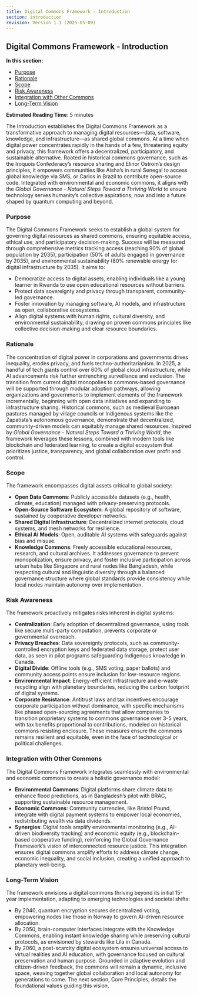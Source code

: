 ```yaml
---
title: Digital Commons Framework - Introduction
section: introduction
revision: Version 1.1 (2025-05-09)
---
```


## Digital Commons Framework - Introduction

**In this section:**
- [Purpose](#purpose)
- [Rationale](#rationale)
- [Scope](#scope)
- [Risk Awareness](#risk-awareness)
- [Integration with Other Commons](#integration-with-other-commons)
- [Long-Term Vision](#long-term-vision)

**Estimated Reading Time**: 5 minutes

The Introduction establishes the Digital Commons Framework as a transformative approach to managing digital resources—data, software, knowledge, and infrastructure—as shared global commons. At a time when digital power concentrates rapidly in the hands of a few, threatening equity and privacy, this framework offers a decentralized, participatory, and sustainable alternative. Rooted in historical commons governance, such as the Iroquois Confederacy’s resource sharing and Elinor Ostrom’s design principles, it empowers communities like Aisha’s in rural Senegal to access global knowledge via SMS, or Carlos in Brazil to contribute open-source code. Integrated with environmental and economic commons, it aligns with the *Global Governance - Natural Steps Toward a Thriving World* to ensure technology serves humanity’s collective aspirations, now and into a future shaped by quantum computing and beyond.

### <a id="purpose"></a>Purpose
The Digital Commons Framework seeks to establish a global system for governing digital resources as shared commons, ensuring equitable access, ethical use, and participatory decision-making. Success will be measured through comprehensive metrics tracking access (reaching 90% of global population by 2035), participation (50% of adults engaged in governance by 2035), and environmental sustainability (80% renewable energy for digital infrastructure by 2035). It aims to:
- Democratize access to digital assets, enabling individuals like a young learner in Rwanda to use open educational resources without barriers.
- Protect data sovereignty and privacy through transparent, community-led governance.
- Foster innovation by managing software, AI models, and infrastructure as open, collaborative ecosystems.
- Align digital systems with human rights, cultural diversity, and environmental sustainability, drawing on proven commons principles like collective decision-making and clear resource boundaries.

### <a id="rationale"></a>Rationale
The concentration of digital power in corporations and governments drives inequality, erodes privacy, and fuels techno-authoritarianism. In 2025, a handful of tech giants control over 60% of global cloud infrastructure, while AI advancements risk further entrenching surveillance and exclusion. The transition from current digital monopolies to commons-based governance will be supported through modular adoption pathways, allowing organizations and governments to implement elements of the framework incrementally, beginning with open data initiatives and expanding to infrastructure sharing. Historical commons, such as medieval European pastures managed by village councils or Indigenous systems like the Zapatista’s autonomous governance, demonstrate that decentralized, community-driven models can equitably manage shared resources. Inspired by *Global Governance - Natural Steps Toward a Thriving World*, the framework leverages these lessons, combined with modern tools like blockchain and federated learning, to create a digital ecosystem that prioritizes justice, transparency, and global collaboration over profit and control.

### <a id="scope"></a>Scope
The framework encompasses digital assets critical to global society:
- **Open Data Commons**: Publicly accessible datasets (e.g., health, climate, education) managed with privacy-preserving protocols.
- **Open-Source Software Ecosystem**: A global repository of software, sustained by cooperative developer networks.
- **Shared Digital Infrastructure**: Decentralized internet protocols, cloud systems, and mesh networks for resilience.
- **Ethical AI Models**: Open, auditable AI systems with safeguards against bias and misuse.
- **Knowledge Commons**: Freely accessible educational resources, research, and cultural archives.
It addresses governance to prevent monopolization, ensure privacy, and foster inclusive participation across urban hubs like Singapore and rural nodes like Bangladesh, while respecting cultural and linguistic diversity through a balanced governance structure where global standards provide consistency while local nodes maintain autonomy over implementation.

### <a id="risk-awareness"></a>Risk Awareness
The framework proactively mitigates risks inherent in digital systems:
- **Centralization**: Early adoption of decentralized governance, using tools like secure multi-party computation, prevents corporate or governmental overreach.
- **Privacy Breaches**: Data sovereignty protocols, such as community-controlled encryption keys and federated data storage, protect user data, as seen in pilot programs safeguarding Indigenous knowledge in Canada.
- **Digital Divide**: Offline tools (e.g., SMS voting, paper ballots) and community access points ensure inclusion for low-resource regions.
- **Environmental Impact**: Energy-efficient infrastructure and e-waste recycling align with planetary boundaries, reducing the carbon footprint of digital systems.
- **Corporate Resistance**: Antitrust laws and tax incentives encourage corporate participation without dominance, with specific mechanisms like phased open-sourcing agreements that allow companies to transition proprietary systems to commons governance over 3-5 years, with tax benefits proportional to contributions, modeled on historical commons resisting enclosure.
These measures ensure the commons remains resilient and equitable, even in the face of technological or political challenges.

### <a id="integration-with-other-commons"></a>Integration with Other Commons
The Digital Commons Framework integrates seamlessly with environmental and economic commons to create a holistic governance model:
- **Environmental Commons**: Digital platforms share climate data to enhance flood predictions, as in Bangladesh’s pilot with BRAC, supporting sustainable resource management.
- **Economic Commons**: Community currencies, like Bristol Pound, integrate with digital payment systems to empower local economies, redistributing wealth via data dividends.
- **Synergies**: Digital tools amplify environmental monitoring (e.g., AI-driven biodiversity tracking) and economic equity (e.g., blockchain-based cooperative funding), reinforcing the Global Governance Framework’s vision of interconnected resource justice.
This integration ensures digital commons amplify efforts to address climate change, economic inequality, and social inclusion, creating a unified approach to planetary well-being.

### <a id="long-term-vision"></a>Long-Term Vision
The framework envisions a digital commons thriving beyond its initial 15-year implementation, adapting to emerging technologies and societal shifts:
- By 2040, quantum encryption secures decentralized voting, empowering nodes like those in Norway to govern AI-driven resource allocation.
- By 2050, brain-computer interfaces integrate with the Knowledge Commons, enabling instant knowledge sharing while preserving cultural protocols, as envisioned by stewards like Lila in Canada.
- By 2060, a post-scarcity digital ecosystem ensures universal access to virtual realities and AI education, with governance focused on cultural preservation and human purpose.
Grounded in adaptive evolution and citizen-driven feedback, the commons will remain a dynamic, inclusive space, weaving together global collaboration and local autonomy for generations to come. The next section, Core Principles, details the foundational values guiding this vision.
